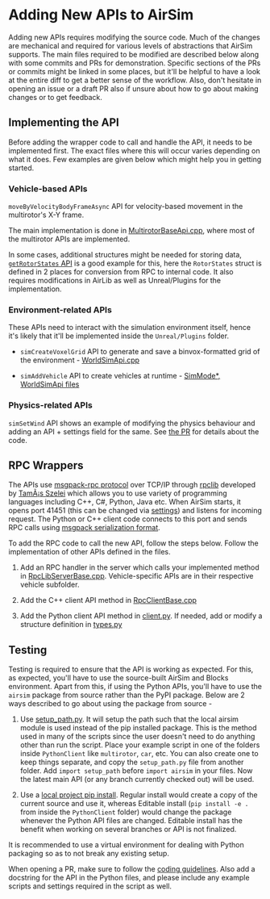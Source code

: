 # Adding New APIs to AirSim

Adding new APIs requires modifying the source code. Much of the changes are mechanical and required for various levels of abstractions that AirSim supports. The main files required to be modified are described below along with some commits and PRs for demonstration. Specific sections of the PRs or commits might be linked in some places, but it'll be helpful to have a look at the entire diff to get a better sense of the workflow. Also, don't hesitate in opening an issue or a draft PR also if unsure about how to go about making changes or to get feedback.

## Implementing the API

Before adding the wrapper code to call and handle the API, it needs to be implemented first. The exact files where this will occur varies depending on what it does. Few examples are given below which might help you in getting started.

### Vehicle-based APIs

`moveByVelocityBodyFrameAsync` API for velocity-based movement in the multirotor's X-Y frame.

The main implementation is done in [MultirotorBaseApi.cpp](https://github.com/microsoft/AirSim/pull/3169/files#diff-29ac01a05077b6e8e1f09221a113f779c952a80dc8823725eb451a9fc5d7de5f), where most of the multirotor APIs are implemented.

In some cases, additional structures might be needed for storing data, [`getRotorStates` API](https://github.com/microsoft/AirSim/pull/3242) is a good example for this, here the `RotorStates` struct is defined in 2 places for conversion from RPC to internal code. It also requires modifications in AirLib as well as Unreal/Plugins for the implementation.

### Environment-related APIs

These APIs need to interact with the simulation environment itself, hence it's likely that it'll be implemented inside the `Unreal/Plugins` folder.

- `simCreateVoxelGrid` API to generate and save a binvox-formatted grid of the environment - [WorldSimApi.cpp](https://github.com/microsoft/AirSim/pull/3209/files#diff-89d4ec9b62486b1322e5ba2dd9936b13962f9ed113ec5e35a0678846889c7e2d)

- `simAddVehicle` API to create vehicles at runtime - [SimMode*, WorldSimApi files](https://github.com/microsoft/AirSim/pull/2390/files#diff-fcc0aa1fbc74a924fccd12589295aceeea59074c94256eccba7df3ce85d3a26c)

### Physics-related APIs

`simSetWind` API shows an example of modifying the physics behaviour and adding an API + settings field for the same. See [the PR](https://github.com/microsoft/AirSim/pull/2867) for details about the code.

## RPC Wrappers

The APIs use [msgpack-rpc protocol](https://github.com/msgpack-rpc/msgpack-rpc) over TCP/IP through [rpclib](http://rpclib.net/) developed by [TamÃ¡s Szelei](https://github.com/sztomi) which allows you to use variety of programming languages including C++, C#, Python, Java etc. When AirSim starts, it opens port 41451 (this can be changed via [settings](settings.md)) and listens for incoming request. The Python or C++ client code connects to this port and sends RPC calls using [msgpack serialization format](https://msgpack.org).

To add the RPC code to call the new API, follow the steps below. Follow the implementation of other APIs defined in the files.

1. Add an RPC handler in the server which calls your implemented method in [RpcLibServerBase.cpp](https://cosysgit.uantwerpen.be/sensorsimulation/airsim/-/tree/master/AirLib/src/api/RpcLibServerBase.cpp). Vehicle-specific APIs are in their respective vehicle subfolder.

2. Add the C++ client API method in [RpcClientBase.cpp](https://cosysgit.uantwerpen.be/sensorsimulation/airsim/-/tree/master/AirLib/src/api/RpcLibClientBase.cpp)

3. Add the Python client API method in [client.py](https://cosysgit.uantwerpen.be/sensorsimulation/airsim/-/tree/master/PythonClient/airsim/client.py). If needed, add or modify a structure definition in [types.py](https://cosysgit.uantwerpen.be/sensorsimulation/airsim/-/tree/master/PythonClient/airsim/types.py)

## Testing

Testing is required to ensure that the API is working as expected. For this, as expected, you'll have to use the source-built AirSim and Blocks environment. Apart from this, if using the Python APIs, you'll have to use the `airsim` package from source rather than the PyPI package. Below are 2 ways described to go about using the package from source -

1. Use [setup_path.py](https://cosysgit.uantwerpen.be/sensorsimulation/airsim/-/tree/master/PythonClient/multirotor/setup_path.py). It will setup the path such that the local airsim module is used instead of the pip installed package. This is the method used in many of the scripts since the user doesn't need to do anything other than run the script.
    Place your example script in one of the folders inside `PythonClient` like `multirotor`, `car`, etc. You can also create one to keep things separate, and copy the `setup_path.py` file from another folder.
    Add `import setup_path` before `import airsim` in your files. Now the latest main API (or any branch currently checked out) will be used.

2. Use a [local project pip install](https://pip.pypa.io/en/stable/cli/pip_install/#local-project-installs). Regular install would create a copy of the current source and use it, whereas Editable install (`pip install -e .` from inside the `PythonClient` folder) would change the package whenever the Python API files are changed. Editable install has the benefit when working on several branches or API is not finalized.

It is recommended to use a virtual environment for dealing with Python packaging so as to not break any existing setup.

When opening a PR, make sure to follow the [coding guidelines](coding_guidelines.md). Also add a docstring for the API in the Python files, and please include any example scripts and settings required in the script as well.
